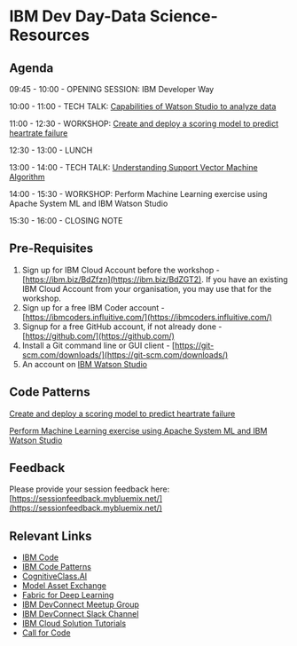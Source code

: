 
# IBM Dev Day-Data Science- Resources

## Agenda

09:45 - 10:00	- OPENING SESSION: IBM Developer Way

10:00 - 11:00	- TECH TALK: [Capabilities of Watson Studio to analyze data](https://github.com/IBMDevConnect/IBMDevDay-DataScience/blob/master/IBMWatsonStudioAndCapabilities.pptx)

11:00 - 12:30	- WORKSHOP: [Create and deploy a scoring model to predict heartrate failure](https://github.com/IBMDevConnect/IBMDevDay-DataScience/blob/master/Introduction%20to%20machine%20learning.pdf)

12:30 - 13:00 - LUNCH

13:00 - 14:00 - TECH TALK: [Understanding Support Vector Machine Algorithm](https://github.com/IBMDevConnect/IBMDevDay-DataScience/blob/master/SVM_basics.pptx)

14:00 - 15:30 - WORKSHOP: Perform Machine Learning exercise using Apache System ML and IBM Watson Studio

15:30 - 16:00 - CLOSING NOTE

## Pre-Requisites

1. Sign up for IBM Cloud Account before the workshop - [https://ibm.biz/BdZfzn](https://ibm.biz/BdZGT2). If you have an existing IBM Cloud Account from your organisation, you may use that for the workshop.
2. Sign up for a free IBM Coder account - [https://ibmcoders.influitive.com/](https://ibmcoders.influitive.com/)
3. Signup for a free GitHub account, if not already done  - [https://github.com/](https://github.com/)
4. Install a Git command line or GUI client - [https://git-scm.com/downloads/](https://git-scm.com/downloads/)
5. An account on [IBM Watson Studio](https://dataplatform.ibm.com/)

## Code Patterns

[Create and deploy a scoring model to predict heartrate failure](https://developer.ibm.com/code/patterns/create-and-deploy-a-scoring-model-to-predict-heartrate-failure/)

[Perform Machine Learning exercise using Apache System ML and IBM Watson Studio](https://developer.ibm.com/code/patterns/perform-a-machine-learning-exercise/)

## Feedback

Please provide your session feedback here:[https://sessionfeedback.mybluemix.net/](https://sessionfeedback.mybluemix.net/)

## Relevant Links

* [IBM Code](https://developer.ibm.com/code/)
* [IBM Code Patterns](https://developer.ibm.com/code/patterns/?cm_sp=Developer-_-Top-Nav-_-Journeys)
* [CognitiveClass.AI](https://cognitiveclass.ai/)
* [Model Asset Exchange](https://developer.ibm.com/code/exchanges/models/)
* [Fabric for Deep Learning](https://github.com/IBM/FfDL)
* [IBM DevConnect Meetup Group](https://www.meetup.com/IBMDevConnect-Bangalore/)
* [IBM DevConnect Slack Channel](https://slackrequest.mybluemix.net)
* [IBM Cloud Solution Tutorials](http://ibm.biz/solution-tutorials)
* [Call for Code](https://developer.ibm.com/code/2018/05/24/global-importance-answering-call-code/)
